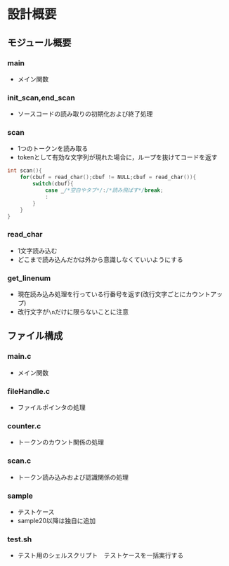 # 設計概要

## モジュール概要

### main
- メイン関数

### init_scan,end_scan
- ソースコードの読み取りの初期化および終了処理

### scan
- 1つのトークンを読み取る
- tokenとして有効な文字列が現れた場合に，ループを抜けてコードを返す

```C:scan.c
int scan(){
    for(cbuf = read_char();cbuf != NULL;cbuf = read_char()){
        switch(cbuf){
            case _/*空白やタブ*/:/*読み飛ばす*/break;
            :
        }
    }
}
```

### read_char
- 1文字読み込む
- どこまで読み込んだかは外から意識しなくていいようにする

### get_linenum
- 現在読み込み処理を行っている行番号を返す(改行文字ごとにカウントアップ)
- 改行文字が`\n`だけに限らないことに注意



## ファイル構成

### main.c
- メイン関数

### fileHandle.c
- ファイルポインタの処理

### counter.c
- トークンのカウント関係の処理

### scan.c
- トークン読み込みおよび認識関係の処理

### sample
- テストケース
- sample20以降は独自に追加

### test.sh
- テスト用のシェルスクリプト　テストケースを一括実行する